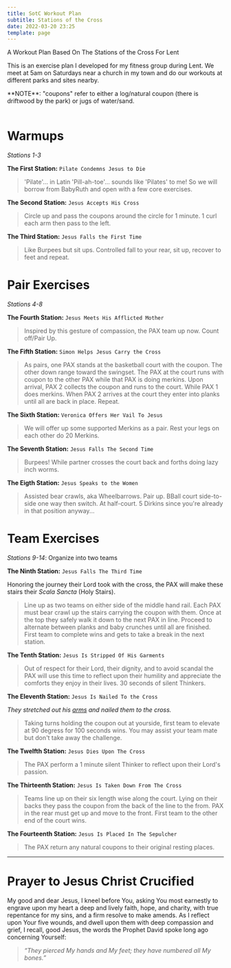 ```yaml
---
title: SotC Workout Plan
subtitle: Stations of the Cross
date: 2022-03-20 23:25
template: page
---
```


<div class="post-title">A Workout Plan Based On The Stations of the Cross For Lent</div>

This is an exercise plan I developed for my fitness group during Lent. We meet at 5am on Saturdays
near a church in my town and do our workouts at different parks and sites nearby.

<div class="text-center">**NOTE**: "coupons" refer to either a log/natural coupon (there is driftwood by the park) or jugs of water/sand.</div><br/>

# Warmups

_Stations 1-3_

**The First Station:** `Pilate Condemns Jesus to Die`

> 'Pilate'... in Latin 'Pill-ah-toe'... sounds like 'Pilates' to me! So we will borrow from BabyRuth and open with a 
> few core exercises.

**The Second Station:** `Jesus Accepts His Cross`

> Circle up and pass the coupons around the circle for 1 minute. 1 curl each arm then pass
> to the left.

**The Third Station:** `Jesus Falls the First Time`

> Like Burpees but sit ups. Controlled fall to your rear, sit up, recover to feet and repeat.

# Pair Exercises

_Stations 4-8_

**The Fourth Station:** `Jesus Meets His Afflicted Mother`

> Inspired by this gesture of compassion, the PAX team up now. Count off/Pair Up.

**The Fifth Station:** `Simon Helps Jesus Carry the Cross`

> As pairs, one PAX stands at the basketball court with the coupon. The other down 
> range toward the swingset. The PAX at the court runs with coupon to the other PAX while 
> that PAX is doing merkins.
> Upon arrival, PAX 2 collects the coupon and runs to the court. While PAX 1 does merkins.
> When PAX 2 arrives at the court they enter into planks until all are back in place.
> Repeat.

**The Sixth Station:** `Veronica Offers Her Vail To Jesus`

> We will offer up some supported Merkins as a pair. Rest your legs on each other do 20 Merkins.

**The Seventh Station:** `Jesus Falls The Second Time`

> Burpees!
> While partner crosses the court back and forths doing lazy inch worms.

**The Eigth Station:** `Jesus Speaks to the Women`

> Assisted bear crawls, aka Wheelbarrows. Pair up. BBall court side-to-side one way then
> switch. At half-court. 5 Dirkins since you're already in that position anyway...

# Team Exercises

_Stations 9-14_: Organize into two teams

**The Ninth Station:** `Jesus Falls The Third Time`

Honoring the journey their Lord took with the cross, the PAX will make these stairs their _Scala Sancta_
(Holy Stairs).

> Line up as two teams on either side of the middle hand rail. Each PAX must bear crawl up the
> stairs carrying the coupon with them. Once at the top they safely walk it down to the next PAX
> in line. Proceed to alternate between planks and baby crunches until all are finished. First team
> to complete wins and gets to take a break in the next station.

**The Tenth Station:** `Jesus Is Stripped Of His Garments`

> Out of respect for their Lord, their dignity, and to avoid scandal the PAX will use this 
> time to reflect upon their humility and appreciate the comforts they enjoy in their lives.
> 30 seconds of silent Thinkers.

**The Eleventh Station:** `Jesus Is Nailed To the Cross`

_They stretched out his <u>arms</u> and nailed them to the cross._

> Taking turns holding the coupon out at yourside, first team to elevate at 90 degress
> for 100 seconds wins. You may assist your team mate but don't take away the challenge.

**The Twelfth Station:** `Jesus Dies Upon The Cross`

> The PAX perform a 1 minute silent Thinker to reflect upon their Lord's passion.

**The Thirteenth Station:** `Jesus Is Taken Down From The Cross`

> Teams line up on their six length wise along the court. Lying on
> their backs they pass the coupon from the back of the line to the
> from. PAX in the rear must get up and move to the front. First
> team to the other end of the court wins.

**The Fourteenth Station:** `Jesus Is Placed In The Sepulcher`

> The PAX return any natural coupons to their original resting places.

---

# Prayer to Jesus Christ Crucified

My good and dear Jesus, I kneel before You, asking You most earnestly to
engrave upon my heart a deep and lively faith, hope, and charity, with true
repentance for my sins, and a firm resolve to make amends.  As I reflect upon
Your five wounds, and dwell upon them with deep compassion and grief, I recall,
good Jesus, the words the Prophet David spoke long ago concerning
Yourself: 

> _“They pierced My hands and My feet; they have numbered all My bones.”_


